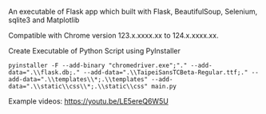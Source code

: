 An executable of Flask app which built with Flask, BeautifulSoup, Selenium, sqlite3 and Matplotlib

Compatible with Chrome version  123.x.xxxx.xx to 124.x.xxxx.xx.

Create Executable of Python Script using PyInstaller
```
pyinstaller -F --add-binary "chromedriver.exe";"." --add-data=".\\flask.db;." --add-data=".\\TaipeiSansTCBeta-Regular.ttf;." --add-data=".\\templates\\*;.\\templates" --add-data=".\\static\\css\\*;.\\static\\css" main.py
```

Example videos:
https://youtu.be/LE5ereQ6W5U
